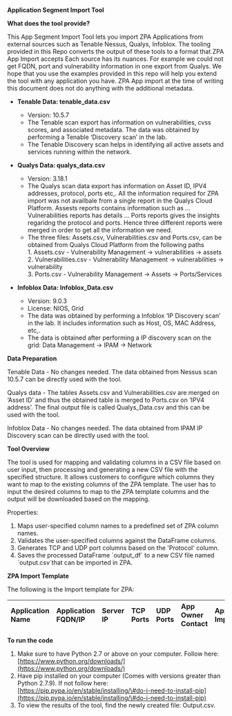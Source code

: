 **Application Segment Import Tool** 


**What does the tool provide?** 

This App Segment Import Tool lets you import ZPA Applications from external sources such as Tenable Nessus, Qualys, Infoblox. The tooling provided in this Repo converts the output of these tools to a format that ZPA App Import accepts 
Each source has its nuances. For example we could not get FQDN, port and vulnerability information in one export from Qualys. We hope that you use the examples provided in this repo will help you extend the tool with any application you have. ZPA App import at the time of writing this document does not do anything with the additional metadata. 

* **Tenable Data: tenable\_data.csv**  
  * Version: 10.5.7  
  * The Tenable scan export has information on vulnerabilities, cvss scores, and associated metadata. The data was obtained by performing a Tenable ‘Discovery scan’ in the lab. 
  * The Tenable Discovery scan helps in identifying all active assets and services running within the network.   
* **Qualys Data: qualys\_data.csv**  
  * Version: 3.18.1  
  * The Qualys scan data export has information on Asset ID, IPV4 addresses, protocol, ports etc,. All the information required for ZPA import was not availbale from a single report in the Qualys Cloud Platform. Assests reports contains information such as ... Vulnerabilities reports has details ... Ports reports gives the insights regaridng the protocol and ports. Hence three different reports were merged in order to get all the information we need.  
  * The three  files: Assets.csv, Vulnerabilities.csv and Ports.csv, can be obtained from Qualys Cloud Platform from the following paths   
         1. Assets.csv \- Vulnerability Management \-\> vulnerabilities \-\> assets   
         2. Vulnerabilities.csv \- Vulnerability Management \-\> vulnerabilities \-\> vulnerability  
         3. Ports.csv \- Vulnerability Management \-\> Assets \-\> Ports/Services

* **Infoblox Data: Infoblox_Data.csv**  
  * Version: 9.0.3
  * License: NIOS, Grid 
  * The data was obtained by performing a Infoblox ‘IP Discovery scan’ in the lab. It includes information such as Host, OS, MAC Address, etc,.   
  * The data is obtained after performing a IP discovery scan on the grid: Data Management -> IPAM -> Network

**Data Preparation**  
   
Tenable Data \- No changes needed. The data obtained from Nessus scan 10.5.7 can be directly used with the tool. 

Qualys data \- The tables Assets.csv and Vulnerabilities.csv are merged on ‘Asset ID’ and thus the obtained table is merged to Ports.csv on ‘IPV4 address’. The final output file is called Qualys\_Data.csv and this can be used with the tool. 

Infoblox Data \- No changes needed. The data obtained from IPAM IP Discovery scan can be directly used with the tool.

**Tool Overview** 

The tool is used for mapping and validating columns in a CSV file based on user input, then processing and generating a new CSV file with the specified structure. It allows customers to configure which columns they want to map to the existing columns of the ZPA template. The user has to input the desired columns to map to the ZPA template columns and the output will be downloaded based on the mapping. 

Properties: 

1. Maps user-specified column names to a predefined set of ZPA column names.  
1. Validates the user-specified columns against the DataFrame columns.  
1.  Generates TCP and UDP port columns based on the 'Protocol' column.  
1. Saves the processed DataFrame \`output\_df\` to a new CSV file named \`output.csv\`that can be imported in ZPA. 

**ZPA Import Template** 

The following is the Import template for ZPA: 

| Application Name | Application FQDN/IP | Server IP | TCP Ports | UDP Ports | App Owner Contact | Application Importance | Hosting Location | Environment |
| :---- | :---- | :---- | :---- | :---- | :---- | :---- | :---- | :---- |



**To run the code**

1. Make sure to have Python 2.7 or above on your computer. Follow here: [https://www.python.org/downloads/](https://www.python.org/downloads/)  
2. Have pip installed on your computer (Comes with versions greater than Python 2.7.9). If not follow here: [https://pip.pypa.io/en/stable/installing/\#do-i-need-to-install-pip](https://pip.pypa.io/en/stable/installing/\#do-i-need-to-install-pip)  
3. To view the results of the tool, find the newly created file: Output.csv.

